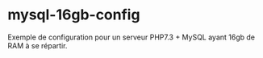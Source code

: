 # mysql-16gb-config
Exemple de configuration pour un serveur PHP7.3 + MySQL ayant 16gb de RAM à se répartir. 
